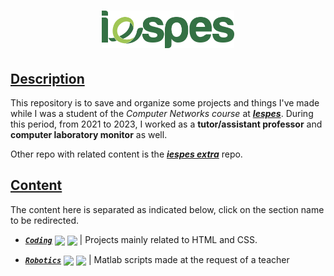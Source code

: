 <h1 align="center">
  <a href="https://www.iespes.com.br">
      <img height="60px" src="https://raw.githubusercontent.com/dreisss/iespes-extra/main/design/logos/iespes_logo.svg"/>
  </a>
</h1>

## [**Description**](#description)

This repository is to save and organize some projects and things I've made while
I was a student of the _Computer Networks course_ at [**_Iespes_**]. During this
period, from 2021 to 2023, I worked as a **tutor/assistant professor** and
**computer laboratory monitor** as well.

Other repo with related content is the [**_iespes extra_**] repo.

## [**Content**](#content)

The content here is separated as indicated below, click on the section name to
be redirected.

- [**_`Coding`_**]
  [<img height="22px" align="center" src="https://cdn.jsdelivr.net/gh/devicons/devicon/icons/html5/html5-original.svg"/>]
  [<img height="22px" align="center" src="https://cdn.jsdelivr.net/gh/devicons/devicon/icons/css3/css3-original.svg"/>]
  | Projects mainly related to HTML and CSS.

- [**_`Robotics`_**]
  [<img height="24px" align="center" src="https://cdn.jsdelivr.net/gh/devicons/devicon/icons/c/c-original.svg"/>]
  [<img height="24px" align="center" src="https://cdn.jsdelivr.net/gh/devicons/devicon/icons/arduino/arduino-original.svg"/>]
  | Matlab scripts made at the request of a teacher

[**_iespes_**]: https://www.iespes.com.br
[**_iespes extra_**]: https://github.com/dreisss/iespes-extra
[**_`Coding`_**]: ./coding
[**_`Robotics`_**]: ./robotics
[<img height="22px" align="center" src="https://cdn.jsdelivr.net/gh/devicons/devicon/icons/html5/html5-original.svg"/>]: https://developer.mozilla.org/en-US/docs/Web/HTML
[<img height="22px" align="center" src="https://cdn.jsdelivr.net/gh/devicons/devicon/icons/css3/css3-original.svg"/>]:https://developer.mozilla.org/en-US/docs/Web/CSS
[<img height="24px" align="center" src="https://cdn.jsdelivr.net/gh/devicons/devicon/icons/c/c-original.svg"/>]: https://devdocs.io/c/
[<img height="24px" align="center" src="https://cdn.jsdelivr.net/gh/devicons/devicon/icons/arduino/arduino-original.svg"/>]: https://www.arduino.cc
